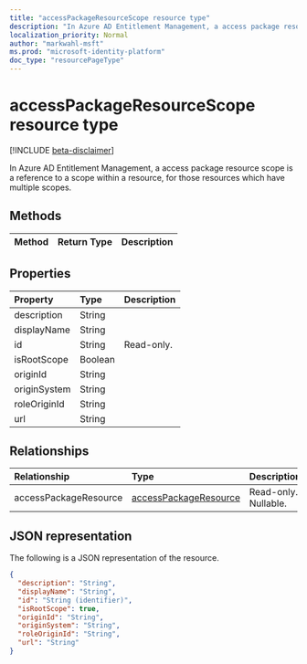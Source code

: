 ```yaml
---
title: "accessPackageResourceScope resource type"
description: "In Azure AD Entitlement Management, a access package resource scope is a reference to a scope within a resource"
localization_priority: Normal
author: "markwahl-msft"
ms.prod: "microsoft-identity-platform"
doc_type: "resourcePageType"
---
```


# accessPackageResourceScope resource type

[!INCLUDE [beta-disclaimer](../../includes/beta-disclaimer.md)]

In Azure AD Entitlement Management, a access package resource scope is a reference to a scope within a resource, for those resources which have multiple scopes.

## Methods

| Method       | Return Type | Description |
|:-------------|:------------|:------------|


## Properties

| Property     | Type        | Description |
|:-------------|:------------|:------------|
|description|String||
|displayName|String||
|id|String| Read-only.|
|isRootScope|Boolean||
|originId|String||
|originSystem|String||
|roleOriginId|String||
|url|String||

## Relationships

| Relationship | Type        | Description |
|:-------------|:------------|:------------|
|accessPackageResource|[accessPackageResource](accesspackageresource.md)| Read-only. Nullable.|

## JSON representation

The following is a JSON representation of the resource.

<!-- {
  "blockType": "resource",
  "optionalProperties": [

  ],
  "@odata.type": "microsoft.graph.accessPackageResourceScope",
  "baseType": "",
  "keyProperty": "id"
}-->

```json
{
  "description": "String",
  "displayName": "String",
  "id": "String (identifier)",
  "isRootScope": true,
  "originId": "String",
  "originSystem": "String",
  "roleOriginId": "String",
  "url": "String"
}
```

<!-- uuid: 16cd6b66-4b1a-43a1-adaf-3a886856ed98
2019-02-04 14:57:30 UTC -->
<!-- {
  "type": "#page.annotation",
  "description": "accessPackageResourceScope resource",
  "keywords": "",
  "section": "documentation",
  "tocPath": ""
}-->
